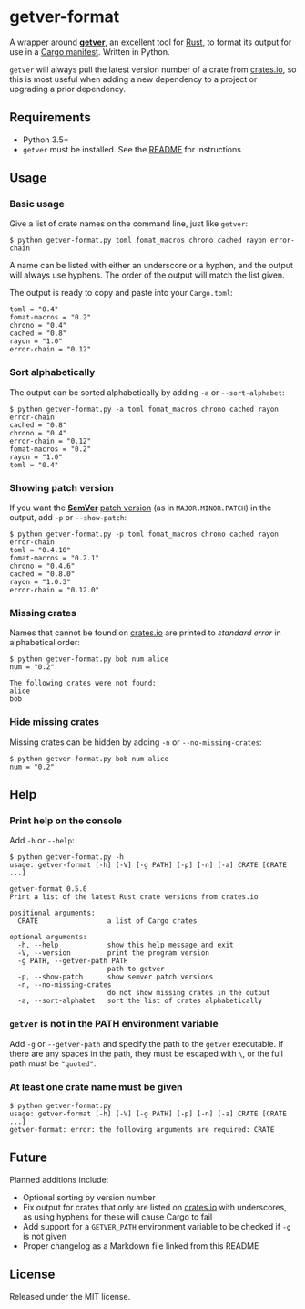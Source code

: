 # getver-format

A wrapper around **[getver][getver]**, an excellent tool for [Rust][rust-lang], to format its output for use in a [Cargo manifest][cargo-dependencies]. Written in Python.

`getver` will always pull the latest version number of a crate from [crates.io][crates-io], so this is most useful when adding a new dependency to a project or upgrading a prior dependency.

## Requirements

 * Python 3.5+
 * `getver` must be installed. See the [README](https://github.com/phynalle/getver/blob/master/README.md) for instructions

## Usage

### Basic usage

Give a list of crate names on the command line, just like `getver`:

```
$ python getver-format.py toml fomat_macros chrono cached rayon error-chain
```

A name can be listed with either an underscore or a hyphen, and the output will always use hyphens. The order of the output will match the list given.

The output is ready to copy and paste into your `Cargo.toml`:

```
toml = "0.4"
fomat-macros = "0.2"
chrono = "0.4"
cached = "0.8"
rayon = "1.0"
error-chain = "0.12"
```

### Sort alphabetically

The output can be sorted alphabetically by adding `-a` or `--sort-alphabet`:

```
$ python getver-format.py -a toml fomat_macros chrono cached rayon error-chain
cached = "0.8"
chrono = "0.4"
error-chain = "0.12"
fomat-macros = "0.2"
rayon = "1.0"
toml = "0.4"
```

### Showing patch version

If you want the **[SemVer][semver]** [patch version][semver-patch] (as in `MAJOR.MINOR.PATCH`) in the output, add `-p` or `--show-patch`:

```
$ python getver-format.py -p toml fomat_macros chrono cached rayon error-chain
toml = "0.4.10"
fomat-macros = "0.2.1"
chrono = "0.4.6"
cached = "0.8.0"
rayon = "1.0.3"
error-chain = "0.12.0"
```

### Missing crates

Names that cannot be found on [crates.io][crates-io] are printed to *standard error* in alphabetical order:

```
$ python getver-format.py bob num alice
num = "0.2"

The following crates were not found:
alice
bob
```

### Hide missing crates

Missing crates can be hidden by adding `-n` or `--no-missing-crates`:

```
$ python getver-format.py bob num alice
num = "0.2"
```

## Help

### Print help on the console

Add `-h` or `--help`:

```
$ python getver-format.py -h
usage: getver-format [-h] [-V] [-g PATH] [-p] [-n] [-a] CRATE [CRATE ...]

getver-format 0.5.0
Print a list of the latest Rust crate versions from crates.io

positional arguments:
  CRATE                 a list of Cargo crates

optional arguments:
  -h, --help            show this help message and exit
  -V, --version         print the program version
  -g PATH, --getver-path PATH
                        path to getver
  -p, --show-patch      show semver patch versions
  -n, --no-missing-crates
                        do not show missing crates in the output
  -a, --sort-alphabet   sort the list of crates alphabetically
```

### `getver` is not in the PATH environment variable

Add `-g` or `--getver-path` and specify the path to the `getver` executable. If there are any spaces in the path, they must be escaped with `\`, or the full path must be `"quoted"`.

### At least one crate name must be given

```
$ python getver-format.py
usage: getver-format [-h] [-V] [-g PATH] [-p] [-n] [-a] CRATE [CRATE ...]
getver-format: error: the following arguments are required: CRATE
```

## Future

Planned additions include:
 * Optional sorting by version number
 * Fix output for crates that only are listed on [crates.io][crates-io] with underscores, as using hyphens for these will cause Cargo to fail
 * Add support for a `GETVER_PATH` environment variable to be checked if `-g` is not given
 * Proper changelog as a Markdown file linked from this README

## License

Released under the MIT license.

[getver]: https://github.com/phynalle/getver "getver by phynalle on GitHub"
[rust-lang]: https://www.rust-lang.org/ "Rust programming language"
[cargo-dependencies]: https://doc.rust-lang.org/cargo/reference/specifying-dependencies.html#specifying-dependencies-from-cratesio "The Cargo Book: Specifying dependencies from crates.io"
[semver]: https://semver.org/ "Semantic Versioning"
[semver-patch]: https://semver.org/#spec-item-6 "Semantic Versioning Specification, item 6: Patch version"
[crates-io]: https://crates.io/ "crates.io: The Rust community’s crate registry"
